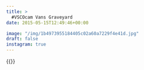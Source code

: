 ```yaml
---
title: >
  #VSCOcam Vans Graveyard
date: 2015-05-15T12:49:46+00:00

image: "/img/1b4973955184405c02a60a7229f4e41d.jpg"
draft: false
instagram: true
---
```


{{<photo src="/img/1b4973955184405c02a60a7229f4e41d.jpg">}}
